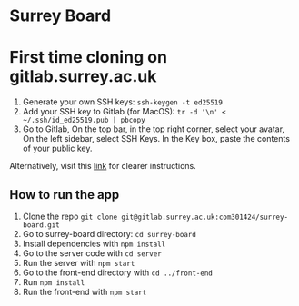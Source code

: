 # Surrey Board

# First time cloning on gitlab.surrey.ac.uk

1. Generate your own SSH keys:
`ssh-keygen -t ed25519`
2. Add your SSH key to Gitlab (for MacOS): `tr -d '\n' < ~/.ssh/id_ed25519.pub | pbcopy`
3. Go to Gitlab, On the top bar, in the top right corner, select your avatar, On the left sidebar, select SSH Keys. In the Key box, paste the contents of your public key.

Alternatively, visit this [link](https://docs.gitlab.com/ee/ssh/) for clearer instructions.

## How to run the app

1. Clone the repo
   `git clone git@gitlab.surrey.ac.uk:com301424/surrey-board.git`
2. Go to surrey-board directory: `cd surrey-board`
3. Install dependencies with `npm install`
4. Go to the server code with `cd server`
5. Run the server with `npm start`
6. Go to the front-end directory with `cd ../front-end`
7. Run `npm install`
8. Run the front-end with `npm start`
